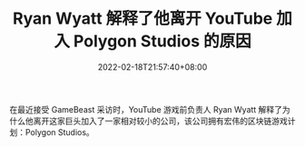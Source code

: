 ﻿---
title: "Ryan Wyatt 解释了他离开 YouTube 加入 Polygon Studios 的原因"
date: 2022-02-18T21:57:40+08:00
lastmod: 2022-02-18T16:45:40+08:00
draft: false
authors: ["Edana"]
description: "在最近接受 GameBeast 采访时，YouTube 游戏前负责人 Ryan Wyatt 解释了为什么他离开这家巨头加入了一家相对较小的公司，该公司拥有宏伟的区块链游戏计划：Polygon Studios。"
featuredImage: "ryan-wyatt-explains-why-he-left-youtube-for-polygon-studios.jpg"
tags: ["Virtual World","虚拟世界","Play to Earn"]
categories: ["news"]
news: ["虚拟世界"]
weight: 
lightgallery: true
pinned: false
recommend: false
recommend1: false
---

在最近接受 GameBeast 采访时，YouTube 游戏前负责人 Ryan Wyatt 解释了为什么他离开这家巨头加入了一家相对较小的公司，该公司拥有宏伟的区块链游戏计划：Polygon Studios。

<!--more-->

